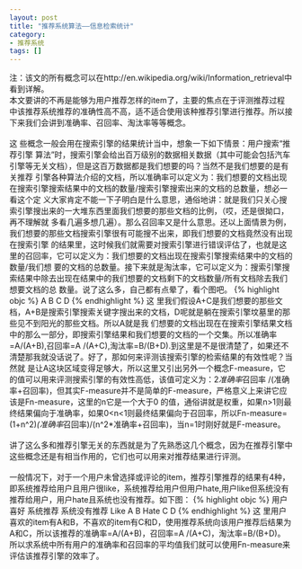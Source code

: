 ```yaml
---
layout: post
title: "推荐系统算法——信息检索统计"
category: 
- 推荐系统
tags: []
---
```




注：该文的所有概念可以在http://en.wikipedia.org/wiki/Information_retrieval中看到详解。</br>
本文要讲的不再是能够为用户推荐怎样的item了，主要的焦点在于评测推荐过程中该推荐系统推荐的准确性高不高，适不适合使用该种推荐引擎进行推荐。所以接下来我们会讲到准确率、召回率、淘汰率等等概念。</br></br>
这 些概念一般会用在搜索引擎的结果统计当中，想象一下如下情景：用户搜索“推荐引擎 算法”时，搜索引擎会给出百万级别的数据相关数据（其中可能会包括汽车引擎等无关文档），但是这百万数据都是我们想要的吗？当然不是我们想要的是有关推荐 引擎各种算法介绍的文档，所以准确率可以定义为：我们想要的文档出现在搜索引擎搜索结果中的文档的数量/搜索引擎搜索出来的文档的总数量，想必一看这个定 义大家肯定不能一下子明白是什么意思，通俗地讲：就是我们只关心搜索引擎搜出来的一大堆东西里面我们想要的那些文档的比例，（哎，还是很拗口，再不理解就 多看几遍多想几遍）。那么召回率又是什么意思。还以上面情景为例，我们想要的那些文档搜索引擎很有可能搜不出来，即我们想要的文档竟然没有出现在搜索引擎 的结果里，这时候我们就需要对搜索引擎进行错误评估了，也就是这里的召回率，它可以定义为：我们想要的文档出现在搜索引擎搜索结果中的文档的数量/我们想 要的文档的总数量。接下来就是淘汰率，它可以定义为：搜索引擎搜索结果中除去出现在结果中的我们想要的文档剩下的文档数量/所有文档除去我们想要文档的总 数量。说了这么多，自己都有点晕了，看个图吧。
{% highlight objc %}
A                   B
C                   D
{% endhighlight %}
这 里我们假设A+C是我们想要的那些文档，A+B是搜索引擎搜索关键字搜出来的文档，D呢就是躺在搜索引擎坟墓里的那些见不到阳光的那些文档。所以A就是我 们想要的文档出现在在搜索引擎结果文档中的那么一部分，即搜索引擎结果和我们想要的文档的一个交集。所以准确率=A/(A+B),召回率=A /(A+C),淘汰率=B/(B+D).到这里是不是很清楚了，如果还不清楚那我就没话说了。好了，那如何来评测该搜索引擎的检索结果的有效性呢？当然就 是让A这块区域变得足够大，所以这里又引出另外一个概念F-measure，它的值可以用来评测搜索引擎的有效性高低，该值可定义为：2*准确率*召回率 /(准确率+召回率)，但其实F-measure并不是简单的F-measure，严格意义上来讲它应该是Fn-measure，这里的n它是一个大于0 的值，通俗讲就是权重，如果n>1则最终结果偏向于准确率，如果0<n<1则最终结果偏向于召回率，所以Fn-measure= (1+n^2)*(准确率*召回率)/(n^2*准确率+召回率)，当n=1时刚好就是F-measure。</br></br>
讲了这么多和推荐引擎无关的东西就是为了先熟悉这几个概念，因为在推荐引擎中这些概念还是有相当作用的，它们也可以用来对推荐结果进行评测。</br></br>
一般情况下，对于一个用户未曾选择或评论的item，推荐引擎推荐的结果有4种，即系统推荐给用户且用户很like，系统推荐给用户但用户hate,用户like但系统没有推荐给用户，用户hate且系统也没有推荐。如下图：
{% highlight objc %}
用户喜好            系统推荐            系统没有推荐
Like                 A                       B
Hate                 C                       D
{% endhighlight %}
这 里用户喜欢的item有A和B，不喜欢的item有C和D，使用推荐系统向该用户推荐后结果为A和C，所以该推荐的准确率=A/(A+B)，召回率=A /(A+C)，淘汰率=B/(B+D)。所以求系统中所有用户的准确率和召回率的平均值我们就可以使用Fn-measure来评估该推荐引擎的效率了。</br></br>



